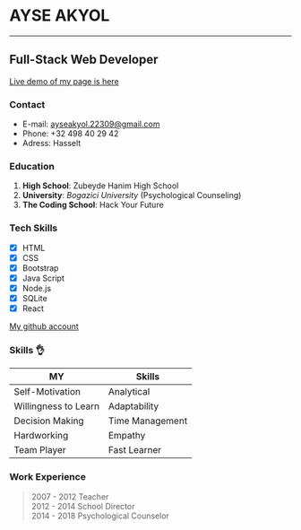 
# AYSE AKYOL
-----------------
## Full-Stack Web Developer

[Live demo of my page is here](https://ayseakyol.github.io/)

### Contact
- E-mail: [ayseakyol.22309@gmail.com](https://ayseakyol.22309@gmail.com)  
- Phone: +32 498 40 29 42  
- Adress: Hasselt 


### Education
1. **High School**: Zubeyde Hanim High School
2. **University**: *Bogazici University* (Psychological Counseling)
3. **The Coding School**: Hack Your Future 


### Tech Skills


- [x] HTML 
- [x] CSS 
- [x] Bootstrap
- [x] Java Script  
- [x] Node.js
- [x] SQLite
- [x] React

 [My github account](https://github.com/ayseakyol/)  
 
 
### Skills  :ok_hand:


|  MY        |  Skills         |
|---------------|-----------------|
| Self-Motivation  | Analytical |   
| Willingness to Learn | Adaptability |  
| Decision Making | Time Management |
| Hardworking | Empathy |
| Team Player | Fast Learner |


### Work Experience  
> 2007 - 2012 Teacher  
2012 - 2014 School Director  
2014 - 2018 Psychological Counselor
